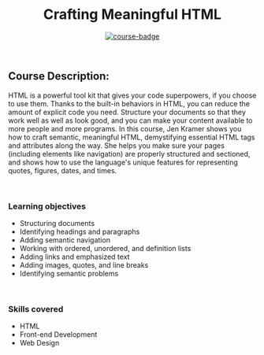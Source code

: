 <div align="center">

# Crafting Meaningful HTML

[![course-badge]][course-link]

</div>

<!-- badge info -->
[course-badge]:https://img.shields.io/badge/learning-HTML-white?logo=Linkedin&labelColor=blue&style=for-the-badge
[course-link]:hhttps://www.linkedin.com/learning/crafting-meaningful-html "Crafting Meaningful HTML"

<br>

## Course Description:
 HTML is a powerful tool kit that gives your code superpowers, if you choose to use them. Thanks to the built-in behaviors in HTML, you can reduce the amount of explicit code you need. Structure your documents so that they work well as well as look good, and you can make your content available to more people and more programs. In this course, Jen Kramer shows you how to craft semantic, meaningful HTML, demystifying essential HTML tags and attributes along the way. She helps you make sure your pages (including elements like navigation) are properly structured and sectioned, and shows how to use the language's unique features for representing quotes, figures, dates, and times.

<br>

###  Learning objectives
- Structuring documents
- Identifying headings and paragraphs
- Adding semantic navigation
- Working with ordered, unordered, and definition lists
- Adding links and emphasized text
- Adding images, quotes, and line breaks
- Identifying semantic problems

<br>

### Skills covered
- HTML
- Front-end Development
- Web Design